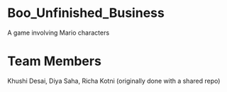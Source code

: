 # Boo_Unfinished_Business
A game involving Mario characters
# Team Members #
Khushi Desai,
Diya Saha,
Richa Kotni
(originally done with a shared repo)
